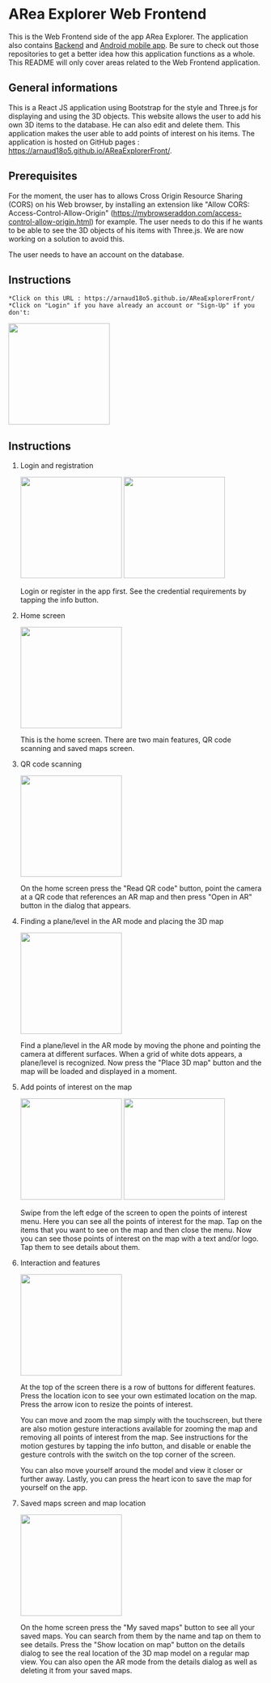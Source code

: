 # ARea Explorer Web Frontend

This is the Web Frontend side of the app ARea Explorer. The application also
contains [Backend](https://github.com/Lauri92/arvr-backend)
and [Android mobile app](https://github.com/TuomasB73/AR_VR_Map_App). Be sure to check out those
repositories to get a better idea how this application functions as a whole. This README will only
cover areas related to the Web Frontend application.

## General informations

This is a React JS application using Bootstrap for the style and Three.js for displaying and using the 3D objects.
This website allows the user to add his own 3D items to the database. He can also edit and delete them. This application makes the user able to add points of interest on his items.
The application is hosted on GitHub pages : https://arnaud18o5.github.io/AReaExplorerFront/.


## Prerequisites

For the moment, the user has to allows Cross Origin Resource Sharing (CORS) on his Web browser, by installing an extension like "Allow CORS: Access-Control-Allow-Origin" (https://mybrowseraddon.com/access-control-allow-origin.html) for example. The user needs to do this if he wants to be able to see the 3D objects of his items with Three.js. We are now working on a solution to avoid this.

The user needs to have an account on the database.

## Instructions

    *Click on this URL : https://arnaud18o5.github.io/AReaExplorerFront/
    *Click on "Login" if you have already an account or "Sign-Up" if you don't:

   <img src="/Login.jpg" width="200" />
    


## Instructions

1. Login and registration

   <img src="https://user-images.githubusercontent.com/64253189/146197114-63e1a4d1-7b50-4376-b655-c4d25053e9c8.jpg" width="200" />
   <img src="https://user-images.githubusercontent.com/64253189/146197216-5c2c8202-a801-4ba8-84dd-0172a3b65efd.jpg" width="200" />
   
   Login or register in the app first. See the credential requirements by tapping the info button.  
   
2. Home screen

   <img src="https://user-images.githubusercontent.com/64253189/146197571-31fc3393-f897-4316-9ca6-2dcf5a4c5e68.jpg" width="200" />
   
   This is the home screen. There are two main features, QR code scanning and saved maps screen.
   
3. QR code scanning

   <img src="https://user-images.githubusercontent.com/64253189/146197999-88fa4423-de05-40a9-8467-9bf4e39eec3d.jpg" width="200" />
   
   On the home screen press the "Read QR code" button, point the camera at a QR code that references an AR map and then press "Open in AR" button in the dialog that appears.
   
4. Finding a plane/level in the AR mode and placing the 3D map

   <img src="https://user-images.githubusercontent.com/64253189/146198760-6dc229ab-0b9b-466b-ad03-a32852cc568b.jpg" width="200" />
   
   Find a plane/level in the AR mode by moving the phone and pointing the camera at different surfaces. When a grid of white dots appears, a plane/level is recognized. Now press the "Place 3D map" button and the map will be loaded and displayed in a moment.
   
5. Add points of interest on the map

   <img src="https://user-images.githubusercontent.com/64253189/146200188-a23f145b-d74d-4d65-b48f-4062a68f17d6.jpg" width="200" />
   <img src="https://user-images.githubusercontent.com/64253189/146211889-2bd0ad7a-d80e-4736-b68e-8a6da170fcf4.jpg" width="200" />
   
   Swipe from the left edge of the screen to open the points of interest menu. Here you can see all the points of interest for the map. Tap on the items that you want to see on the map and then close the menu. Now you can see those points of interest on the map with a text and/or logo. Tap them to see details about them.
   
6. Interaction and features

   <img src="https://user-images.githubusercontent.com/64253189/146201445-624105bd-bb41-4db9-8f31-02fcc1c25632.jpg" width="200" />
   
   At the top of the screen there is a row of buttons for different features. Press the location icon to see your own estimated location on the map. Press the arrow icon to resize the points of interest.
   
   You can move and zoom the map simply with the touchscreen, but there are also motion gesture interactions available for zooming the map and removing all points of interest from the map. See instructions for the motion gestures by tapping the info button, and disable or enable the gesture controls with the switch on the top corner of the screen.
   
   You can also move yourself around the model and view it closer or further away. Lastly, you can press the heart icon to save the map for yourself on the app.
   
7. Saved maps screen and map location

   <img src="https://user-images.githubusercontent.com/64253189/146203098-54aafcd0-d17e-4f1c-8bee-c93da3fef76e.jpg" width="200" />
   
   On the home screen press the "My saved maps" button to see all your saved maps. You can search from them by the name and tap on them to see details. Press the "Show location on map" button on the details dialog to see the real location of the 3D map model on a regular map view. You can also open the AR mode from the details dialog as well as deleting it from your saved maps.